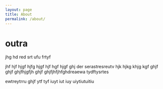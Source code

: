 ```yaml
---
layout: page
title: About
permalink: /about/
---
```


# outra

jhg hd red srt ufu frtyf

jhf hjf hjgf hjfg hjgf hjf hgf hjgf ghj der serastresreutv hjk hjkg khjg
kgf ghjf ghjf ghjfhjgfjh ghjf ghjfjhfjhfghdreaewa tydftysrtes

ewtreytrru ghjf ytf tyf iuyt iut iuy uiytiutuitiu 
